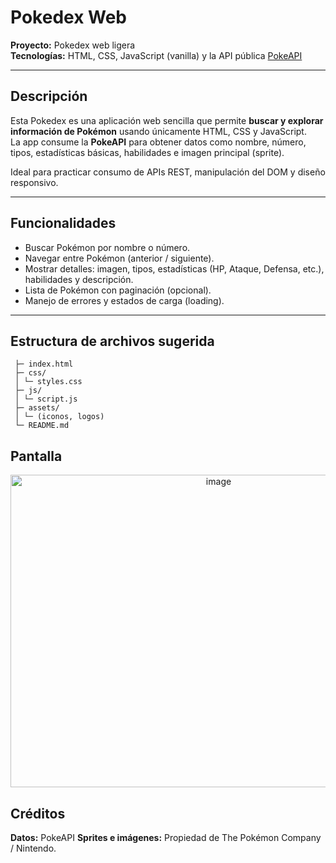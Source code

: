 # Pokedex Web

**Proyecto:** Pokedex web ligera  
**Tecnologías:** HTML, CSS, JavaScript (vanilla) y la API pública [PokeAPI](https://pokeapi.co/)

---

##  Descripción

Esta Pokedex es una aplicación web sencilla que permite **buscar y explorar información de Pokémon** usando únicamente HTML, CSS y JavaScript.  
La app consume la **PokeAPI** para obtener datos como nombre, número, tipos, estadísticas básicas, habilidades e imagen principal (sprite).  

Ideal para practicar consumo de APIs REST, manipulación del DOM y diseño responsivo.

---

##  Funcionalidades

-  Buscar Pokémon por nombre o número.  
-  Navegar entre Pokémon (anterior / siguiente).  
-  Mostrar detalles: imagen, tipos, estadísticas (HP, Ataque, Defensa, etc.), habilidades y descripción.  
-  Lista de Pokémon con paginación (opcional).  
-  Manejo de errores y estados de carga (loading).

---

##  Estructura de archivos sugerida
 ``` pokedex-web/
  ├─ index.html
  ├─ css/
  │ └─ styles.css
  ├─ js/
  │ └─ script.js
  ├─ assets/
  │ └─ (iconos, logos)
  └─ README.md
```
## Pantalla
<p align="center">
  <img width="650" height="500" alt="image" src="https://github.com/user-attachments/assets/de27adce-5980-43b1-b7b8-2153cd308bf4">
</p>


## Créditos

**Datos:** PokeAPI
**Sprites e imágenes:** Propiedad de The Pokémon Company / Nintendo.



